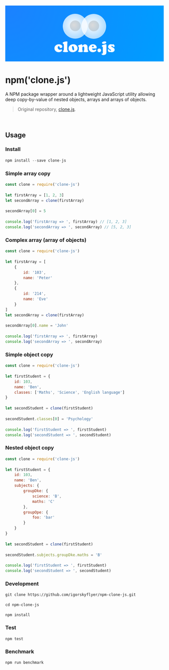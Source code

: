 ![clone.js](https://github.com/igorskyflyer/npm-clone-js/raw/master/assets/clone.js.png)

# npm('clone.js')

A NPM package wrapper around a lightweight JavaScript utility allowing deep copy-by-value of nested objects, arrays and arrays of objects.

> Original repository, [clone.js](https://github.com/igorskyflyer/clone.js).

<br>

## Usage

### Install

```javascript
npm install --save clone-js
```

### Simple array copy

```javascript
const clone = require('clone-js')

let firstArray = [1, 2, 3]
let secondArray = clone(firstArray)

secondArray[0] = 5

console.log('firstArray => ', firstArray) // [1, 2, 3]
console.log('secondArray => ', secondArray) // [5, 2, 3]
```

### Complex array (array of objects)

```javascript
const clone = require('clone-js')

let firstArray = [
	{
		id: '103',
		name: 'Peter'
	},
	{
		id: '214',
		name: 'Eve'
	}
]
let secondArray = clone(firstArray)

secondArray[0].name = 'John'

console.log('firstArray => ', firstArray)
console.log('secondArray => ', secondArray)
```

### Simple object copy

```javascript
const clone = require('clone-js')

let firstStudent = {
	id: 103,
	name: 'Ben',
	classes: ['Maths', 'Science', 'English language']
}

let secondStudent = clone(firstStudent)

secondStudent.classes[0] = 'Psychology'

console.log('firstStudent => ', firstStudent)
console.log('secondStudent => ', secondStudent)
```

### Nested object copy

```javascript
const clone = require('clone-js')

let firstStudent = {
	id: 103,
	name: 'Ben',
	subjects: {
		groupDke: {
			science: 'B',
			maths: 'C'
		},
		groupOpe: {
			foo: 'bar'
		}
	}
}

let secondStudent = clone(firstStudent)

secondStudent.subjects.groupDke.maths = 'B'

console.log('firstStudent => ', firstStudent)
console.log('secondStudent => ', secondStudent)
```

### Development

```shell
git clone https://github.com/igorskyflyer/npm-clone-js.git

cd npm-clone-js

npm install
```

### Test

```shell
npm test
```

### Benchmark

```shell
npm run benchmark
```
